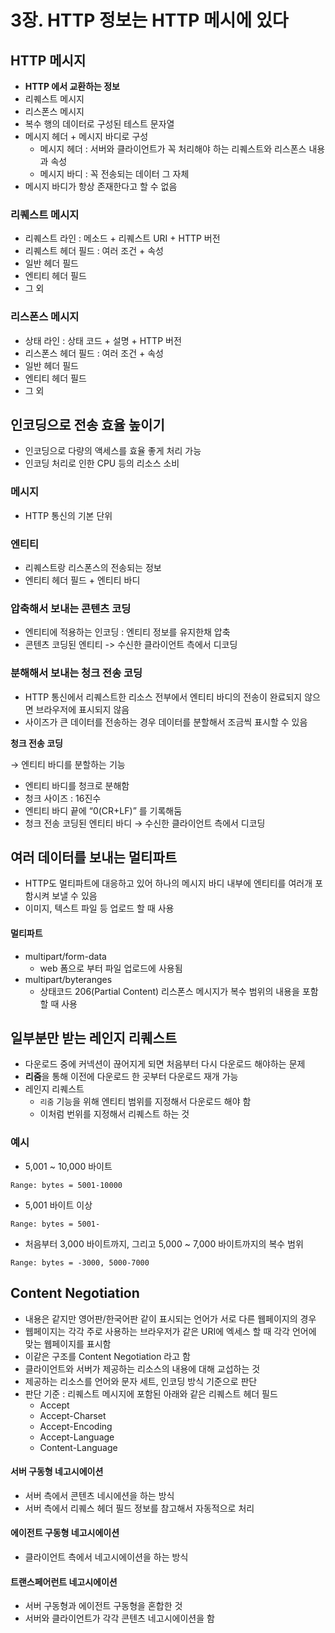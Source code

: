 # 3장. HTTP 정보는 HTTP 메시에 있다

## HTTP 메시지

- **HTTP 에서 교환하는 정보**
- 리퀘스트 메시지
- 리스폰스 메시지
- 복수 행의 데이터로 구성된 테스트 문자열
- 메시지 헤더 + 메시지 바디로 구성
    - 메시지 헤더 : 서버와 클라이언트가 꼭 처리해야 하는 리퀘스트와 리스폰스 내용과 속성
    - 메시지 바디 : 꼭 전송되는 데이터 그 자체
- 메시지 바디가 항상 존재한다고 할 수 없음

### 리퀘스트 메시지

- 리퀘스트 라인 : 메소드 + 리퀘스트 URI + HTTP 버전
- 리퀘스트 헤더 필드 : 여러 조건 + 속성
- 일반 헤더 필드
- 엔티티 헤더 필드
- 그 외

### 리스폰스 메시지

- 상태 라인 : 상태 코드 + 설명 + HTTP 버전
- 리스폰스 헤더 필드 : 여러 조건 + 속성
- 일반 헤더 필드
- 엔티티 헤더 필드
- 그 외


## 인코딩으로 전송 효율 높이기

- 인코딩으로 다량의 액세스를 효율 좋게 처리 가능
- 인코딩 처리로 인한 CPU 등의 리소스 소비

### 메시지

- HTTP 통신의 기본 단위

### 엔티티

- 리퀘스트랑 리스폰스의 전송되는 정보
- 엔티티 헤더 필드 + 엔티티 바디

### 압축해서 보내는 콘텐츠 코딩

- 엔티티에 적용하는 인코딩 : 엔티티 정보를 유지한채 압축
- 콘텐츠 코딩된 엔티티 -> 수신한 클라이언트 측에서 디코딩

### 분해해서 보내는 청크 전송 코딩

- HTTP 통신에서 리퀘스트한 리소스 전부에서 엔티티 바디의 전송이 완료되지 않으면 브라우저에 표시되지 않음
- 사이즈가 큰 데이터를 전송하는 경우 데이터를 분할해서 조금씩 표시할 수 있음
   
**청크 전송 코딩**

→ 엔티티 바디를 분할하는 기능

- 엔티티 바디를 청크로 분해함
- 청크 사이즈 : 16진수
- 엔티티 바디 끝에 “0(CR+LF)” 를 기록해둠
- 청크 전송 코딩된 엔티티 바디 → 수신한 클라이언트 측에서 디코딩

## 여러 데이터를 보내는 멀티파트

- HTTP도 멀티파트에 대응하고 있어 하나의 메시지 바디 내부에 엔티티를 여러개 포함시켜 보낼 수 있음
- 이미지, 텍스트 파일 등 업로드 할 때 사용

#### 멀티파트

- multipart/form-data
    - web 폼으로 부터 파일 업로드에 사용됨
- multipart/byteranges
    - 상태코드 206(Partial Content) 리스폰스 메시지가 복수 범위의 내용을 포함할 때 사용

## 일부분만 받는 레인지 리퀘스트

- 다운로드 중에 커넥션이 끊어지게 되면 처음부터 다시 다운로드 해야하는 문제
- **리줌**을 통해 이전에 다운로드 한 곳부터 다운로드 재개 가능
- 레인지 리퀘스트
    - `리줌` 기능을 위해 엔티티 범위를 지정해서 다운로드 해야 함
    - 이처럼 번위를 지정해서 리퀘스트 하는 것

### 예시
- 5,001 ~ 10,000 바이트

`Range: bytes = 5001-10000`

- 5,001 바이트 이상

`Range: bytes = 5001-`

- 처음부터 3,000 바이트까지, 그리고 5,000 ~ 7,000 바이트까지의 복수 범위

`Range: bytes = -3000, 5000-7000`

## Content Negotiation

- 내용은 같지만 영어판/한국어판 같이 표시되는 언어가 서로 다른 웹페이지의 경우
- 웹페이지는 각각 주로 사용하는 브라우저가 같은 URI에 엑세스 할 때 각각 언어에 맞는 웹페이지를 표시함
- 이같은 구조를 Content Negotiation 라고 함
- 클라이언트와 서버가 제공하는 리소스의 내용에 대해 교섭하는 것
- 제공하는 리소스를 언어와  문자 세트, 인코딩 방식 기준으로 판단
- 판단 기준 : 리퀘스트 메시지에 포함된 아래와 같은 리퀘스트 헤더 필드
    - Accept
    - Accept-Charset
    - Accept-Encoding
    - Accept-Language
    - Content-Language

#### 서버 구동형 네고시에이션

- 서버 측에서 콘텐츠 네시에션을 하는 방식
- 서버 측에서 리퀘스 헤더 필드 정보를 참고해서 자동적으로 처리

#### 에이전트 구동형 네고시에이션

- 클라이언트 측에서 네고시에이션을 하는 방식

#### 트랜스페어런트 네고시에이션

- 서버 구동형과 에이전트 구동형을 혼합한 것
- 서버와 클라이언트가 각각 콘텐츠 네고시에이션을 함
